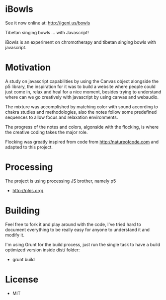 # iBowls

See it now online at: http://igeni.us/bowls

Tibetan singing bowls ... with Javascript!

iBowls is an experiment on chromotherapy and tibetan singing bowls with javascript.

# Motivation
A study on javascript capabilities by using the Canvas object alongside the p5 library, 
the inspiration for it was to build a website where people could just come in, relax and heal for a nice moment, 
besides trying to understand where can we go creatively with javascript by using canvas and webaudio.

The mixture was accomplished by matching color with sound according to chakra studies and methodologies, 
also the notes follow some predefined sequences to allow focus and relaxation environments.

The progress of the notes and colors, algonside with the flocking, is where the creative coding takes the 
major role.

Flocking was greatly inspired from code from http://natureofcode.com and adapted to this project.

# Processing
The project is using processing JS brother, namely p5

 * http://p5js.org/

# Building
Feel free to fork it and play around with the code, I've tried hard to document everything to be really 
easy for anyone to understand it and modify it.

I'm using Grunt for the build process, just run the single task to have a build optimized version inside dist/ folder:

 * grunt build

# License
 * MIT
